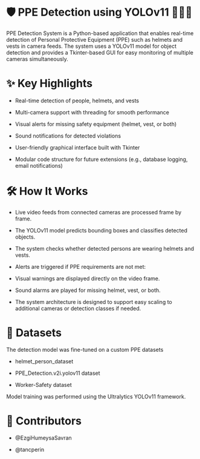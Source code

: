 # 🛡️ PPE Detection using YOLOv11 🦺👷‍♀️

PPE Detection System is a Python-based application that enables real-time detection of Personal Protective Equipment (PPE) such as helmets and vests in camera feeds.
The system uses a YOLOv11 model for object detection and provides a Tkinter-based GUI for easy monitoring of multiple cameras simultaneously.

# ✨ Key Highlights
- Real-time detection of people, helmets, and vests

- Multi-camera support with threading for smooth performance

- Visual alerts for missing safety equipment (helmet, vest, or both)

- Sound notifications for detected violations

- User-friendly graphical interface built with Tkinter

- Modular code structure for future extensions (e.g., database logging, email notifications)

# 🛠️ How It Works
- Live video feeds from connected cameras are processed frame by frame.

- The YOLOv11 model predicts bounding boxes and classifies detected objects.

- The system checks whether detected persons are wearing helmets and vests.

- Alerts are triggered if PPE requirements are not met:

- Visual warnings are displayed directly on the video frame.

- Sound alarms are played for missing helmet, vest, or both.

- The system architecture is designed to support easy scaling to additional cameras or detection classes if needed.

# 📂 Datasets
The detection model was fine-tuned on a custom PPE datasets

- helmet_person_dataset

- PPE_Detection.v2i.yolov11 dataset

- Worker-Safety dataset

Model training was performed using the Ultralytics YOLOv11 framework.

# 🤝 Contributors
- @EzgiHumeysaSavran

- @tancperin